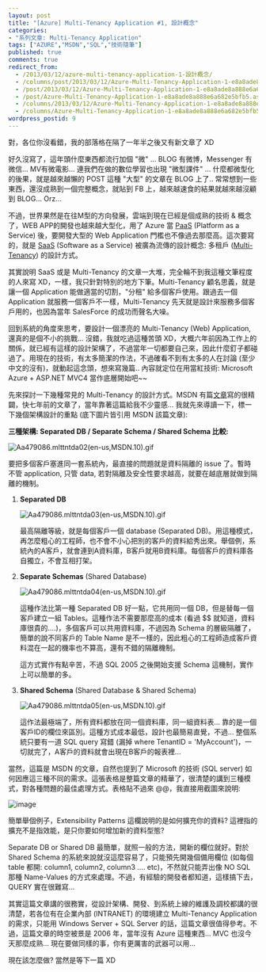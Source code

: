 ```yaml
---
layout: post
title: "[Azure] Multi-Tenancy Application #1, 設計概念"
categories:
- "系列文章: Multi-Tenancy Application"
tags: ["AZURE","MSDN","SQL","技術隨筆"]
published: true
comments: true
redirect_from:
  - /2013/03/12/azure-multi-tenancy-application-1-設計概念/
  - /columns/post/2013/03/12/Azure-Multi-Tenancy-Application-1-e8a8ade8a888e6a682e5bfb5.aspx/
  - /post/2013/03/12/Azure-Multi-Tenancy-Application-1-e8a8ade8a888e6a682e5bfb5.aspx/
  - /post/Azure-Multi-Tenancy-Application-1-e8a8ade8a888e6a682e5bfb5.aspx/
  - /columns/2013/03/12/Azure-Multi-Tenancy-Application-1-e8a8ade8a888e6a682e5bfb5.aspx/
  - /columns/Azure-Multi-Tenancy-Application-1-e8a8ade8a888e6a682e5bfb5.aspx/
wordpress_postid: 9
---
```


對，各位你沒看錯，我的部落格在隔了一年半之後又有新文章了 XD

好久沒寫了，這年頭什麼東西都流行加個 "微" ... BLOG 有微博，Messenger 有微信... MV有微電影... 連我們在做的數位學習也出現 "微型課件" ... 什麼都微型化的後果，就是越來越懶的 POST 這種 "大型" 的文章在 BLOG 上了.. 常常想到一些東西，還沒成熟到一個完整概念，就貼到 FB 上，越來越速食的結果就越來越沒顧到 BLOG... Orz…

不過，世界果然是在往M型的方向發展，雲端到現在已經是個成熟的技術 & 概念了，WEB APP的開發也越來越大型化，用了 Azure 當 [PaaS](http://en.wikipedia.org/wiki/Platform_as_a_service) (Platform as a Service) 後，要開發大型的 Web Application 門檻也不像過去那麼高。這次要寫的，就是 [SaaS](http://en.wikipedia.org/wiki/SaaS) (Software as a Service) 被廣為流傳的設計概念: 多租戶 ([Multi-Tenancy](http://en.wikipedia.org/wiki/Multi-tenancy)) 的設計方式。

其實說明 SaaS 或是 Multi-Tenancy 的文章一大堆，完全輪不到我這種文筆程度的人來寫 XD，一樣，我只針對特別的地方下筆。Multi-Tenancy 顧名思義，就是讓一個 Application 能做適當的切割，"分租" 給多個客戶使用。跟過去一個 Application 就服務一個客戶不一樣，Multi-Tenancy 先天就是設計來服務多個客戶用的，也因為當年 SalesForce 的成功而聲名大噪。

回到系統的角度來思考，要設計一個漂亮的 Multi-Tenancy (Web) Application, 還真的是個不小的挑戰... 沒錯，我就吃過這種苦頭 XD，大概六年前因為工作上的關係，就已經有這樣的設計架構了，不過當年一切都要自己來，因此什麼釘子都碰過了。用現在的技術，有太多簡潔的作法，不過確看不到有太多的人在討論 (至少中文的沒有)，就動起這念頭，想來寫幾篇.. 內容就定位在用當紅技術: Microsoft Azure + ASP.NET MVC4 當作底層開始吧~~

先來探討一下幾種常見的 Multi-Tenancy 的設計方式。MSDN 有篇[文章](http://msdn.microsoft.com/en-us/library/aa479086.aspx)寫的很精闢，快七年前的文章了，當年靠著這篇給我不少靈感... 我就先來導讀一下，標一下幾個架構設計的重點 (底下圖片皆引用 MSDN 該篇文章):

**三種架構: Separated DB / Separate Schema / Shared Schema 比較:**

![Aa479086.mlttntda02(en-us,MSDN.10).gif](http://i.msdn.microsoft.com/dynimg/IC124001.gif)

要把多個客戶塞進同一套系統內，最直接的問題就是資料隔離的 issue 了。暫時不管 application, 只管 data, 若對隔離及安全性要求越高，就要在越底層就做到隔離的機制。

1. **Separated DB**

   ![Aa479086.mlttntda03(en-us,MSDN.10).gif](http://i.msdn.microsoft.com/dynimg/IC6354.gif)
   
   最高隔離等級，就是每個客戶一個 database (Separated DB)。用這種模式，再怎麼粗心的工程師，也不會不小心把別的客戶的資料給秀出來。舉個例，系統內的A客戶，就會連到A資料庫，B客戶就用B資料庫。每個客戶的資料庫各自獨立，不會互相打架。

2. **Separate Schemas** (Shared Database)

   ![Aa479086.mlttntda04(en-us,MSDN.10).gif](http://i.msdn.microsoft.com/dynimg/IC106518.gif)
   
   這種作法比第一種 Separated DB 好一點，它共用同一個 DB，但是替每一個客戶建立一組 Tables。這種作法不需要那麼高的成本 (看過 $$ 就知道，資料庫很貴的….)，多個客戶可以共用資料庫，不過因為 Schema 的層級隔離了，簡單的說不同客戶的 Table Name 是不一樣的，因此粗心的工程師造成客戶資料混在一起的機率也不算高，還有不錯的隔離機制。
   
   這方式實作有點辛苦，不過 SQL 2005 之後開始支援 Schema 這機制，實作上可以簡單的多。

3. **Shared Schema** (Shared Database & Shared Schema)

   ![Aa479086.mlttntda05(en-us,MSDN.10).gif](http://i.msdn.microsoft.com/dynimg/IC216.gif)
   
   這作法最極端了，所有資料都放在同一個資料庫，同一組資料表... 靠的是一個客戶ID的欄位來區別。這種方式成本最低，設計也最簡易直覺，不過... 整個系統只要有一道 SQL query 寫錯 (漏掉 where TenantID = 'MyAccount')，一切就完了，A客戶的資料就會出現在B客戶的報表裡...

當然，這篇是 MSDN 的文章，自然也提到了 Microsoft 的技術 (SQL server) 如何因應這三種不同的需求。這張表格是整篇文章的精華了，很清楚的講到三種模式，對各種問題的最佳處理方式。表格貼不過來 @@，我直接用截圖來說明:

![image](/wp-content/be-files/image_15.png)

簡單舉個例子，Extensibility Patterns 這欄說明的是如何擴充你的資料? 這裡指的擴充不是指效能，是只你要如何增加新的資料型態?

Separate DB or Shared DB 最簡單，就照一般的方法，開新的欄位就好。對於 Shared Schema 的系統來說就沒這麼容易了，只能預先開幾個備用欄位 (如每個 table 都開: column1, column2, column3 …. etc)，不然就只能弄出像 NO SQL 那種 Name-Values 的方式來處理。不過，有經驗的開發者都知道，這樣搞下去，QUERY 實在很難寫...

其實這篇文章講的很務實，從設計架構、開發、到系統上線的維護及調校都講的很清楚，若各位有在企業內部 (INTRANET) 的環境建立 Multi-Tenancy Application 的需求，只能用 Windows Server + SQL Server 的話，這篇文章很值得參考。不過，這篇文章的時空被景是 2006 年，當年沒有 Azure 這種東西... MVC 也沒今天那麼成熟... 現在要做同樣的事，你有更厲害的武器可以用...

現在該怎麼做? 當然是等下一篇 XD
